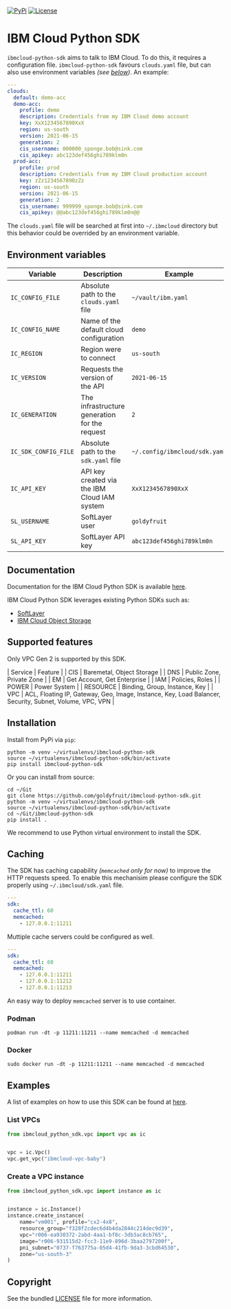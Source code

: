 
[![PyPi](https://img.shields.io/pypi/v/ibmcloud-python-sdk.svg)](https://pypi.org/project/ibmcloud-python-sdk)
[![License](https://img.shields.io/badge/License-Apache%202.0-blue.svg)](https://opensource.org/licenses/Apache-2.0)

# IBM Cloud Python SDK

`ibmcloud-python-sdk` aims to talk to IBM Cloud. To do this, it requires a configuration file. `ibmcloud-python-sdk` favours `clouds.yaml` file, but can also use environment variables *(see [below](#environment-variables))*. An example:

```yaml
---
clouds:
  default: demo-acc
  demo-acc:
    profile: demo
    description: Credentials from my IBM Cloud demo account
    key: XxX1234567890XxX
    region: us-south
    version: 2021-06-15
    generation: 2
    cis_username: 000000_sponge.bob@sink.com
    cis_apikey: abc123def456ghi789klm0n
  prod-acc:
    profile: prod
    description: Credentials from my IBM Cloud production account
    key: zZz1234567890zZz
    region: us-south
    version: 2021-06-15
    generation: 2
    cis_username: 999999_sponge.bob@sink.com
    cis_apikey: @@abc123def456ghi789klm0n@@
```

The `clouds.yaml` file will be searched at first into `~/.ibmcloud` directory but this behavior could be overrided by an environment variable.

## Environment variables

| Variable           | Description | Example | Mandatory |
| ------------------ | ----------- | ------- | --------- |
| `IC_CONFIG_FILE`     | Absolute path to the `clouds.yaml` file | `~/vault/ibm.yaml` | [ ] |
| `IC_CONFIG_NAME`     | Name of the default cloud configuration | `demo` | [ ] |
| `IC_REGION`          | Region were to connect | `us-south` | [x] |
| `IC_VERSION`         | Requests the version of the API | `2021-06-15` | [x] |
| `IC_GENERATION`      | The infrastructure generation for the request | `2` | [x] |
| `IC_SDK_CONFIG_FILE` | Absolute path to the `sdk.yaml` file | `~/.config/ibmcloud/sdk.yaml` | [ ] |
| `IC_API_KEY`         | API key created via the IBM Cloud IAM system | `XxX1234567890XxX` | [x] |
| `SL_USERNAME`        | SoftLayer user | `goldyfruit` | [ ] |
| `SL_API_KEY`         | SoftLayer API key | `abc123def456ghi789klm0n` | [ ] |

## Documentation

Documentation for the IBM Cloud Python SDK is available [here](https://goldyfruit.github.io/ibmcloud-python-sdk).

IBM Cloud Python SDK leverages existing Python SDKs such as:

- [SoftLayer](https://github.com/softlayer/softlayer-python)
- [IBM Cloud Object Storage](https://github.com/IBM/ibm-cos-sdk-python)


## Supported features

Only VPC Gen 2 is supported by this SDK.

| Service  | Feature |
| CIS      | Baremetal, Object Storage |
| DNS      | Public Zone, Private Zone |
| EM       | Get Account, Get Enterprise |
| IAM      | Policies, Roles |
| POWER    |  Power System |
| RESOURCE | Binding, Group, Instance, Key |
| VPC      | ACL, Floating IP, Gateway, Geo, Image, Instance, Key, Load Balancer, Security, Subnet, Volume, VPC, VPN |

## Installation

Install from PyPi via `pip`:

```shell
python -m venv ~/virtualenvs/ibmcloud-python-sdk
source ~/virtualenvs/ibmcloud-python-sdk/bin/activate
pip install ibmcloud-python-sdk
```

Or you can install from source:

```shell
cd ~/Git
git clone https://github.com/goldyfruit/ibmcloud-python-sdk.git
python -m venv ~/virtualenvs/ibmcloud-python-sdk
source ~/virtualenvs/ibmcloud-python-sdk/bin/activate
cd ~/Git/ibmcloud-python-sdk
pip install .
```

We recommend to use Python virtual environment to install the SDK.

## Caching

The SDK has caching capability *(`memcached` only for now)* to improve the HTTP requests speed. To enable this mechanisim please configure the SDK properly using `~/.ibmcloud/sdk.yaml` file.

```yaml
---
sdk:
  cache_ttl: 60
  memcached:
    - 127.0.0.1:11211
```

Muttiple cache servers could be configured as well.

```yaml
---
sdk:
  cache_ttl: 60
  memcached:
    - 127.0.0.1:11211
    - 127.0.0.1:11212
    - 127.0.0.1:11213
```

An easy way to deploy `memcached` server is to use container.

### Podman

```shell
podman run -dt -p 11211:11211 --name memcached -d memcached
```

### Docker

```shell
sudo docker run -dt -p 11211:11211 --name memcached -d memcached
```

## Examples

A list of examples on how to use this SDK can be found at [here](https://github.com/goldyfruit/ibmcloud-python-sdk/tree/main/examples).

### List VPCs

```python
from ibmcloud_python_sdk.vpc import vpc as ic


vpc = ic.Vpc()
vpc.get_vpc("ibmcloud-vpc-baby")
```

### Create a VPC instance

```python
from ibmcloud_python_sdk.vpc import instance as ic


instance = ic.Instance()
instance.create_instance(
    name="vm001", profile="cx2-4x8",
    resource_group="f328f2cdec6d4b4da2844c214dec9d39",
    vpc="r006-ea930372-2abd-4aa1-bf8c-3db3ac8cb765",
    image="r006-931515d2-fcc3-11e9-896d-3baa2797200f",
    pni_subnet="0737-f763775a-05d4-41fb-9da3-3cbd64530",
    zone="us-south-3"
)
```

## Copyright

See the bundled [LICENSE](https://github.com/goldyfruit/ibmcloud-python-sdk/blob/main/LICENSE) file for more information.
